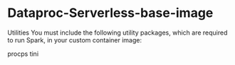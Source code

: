 # Dataproc-Serverless-base-image


Utilities
You must include the following utility packages, which are required to run Spark, in your custom container image:

procps
tini

